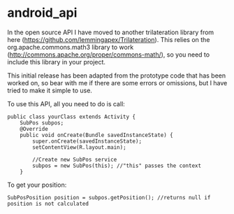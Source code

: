 # android_api
In the open source API I have moved to another trilateration library from here (https://github.com/lemmingapex/Trilateration). This relies on the org.apache.commons.math3 library to work (http://commons.apache.org/proper/commons-math/), so you need to include this library in your project.

This initial release has been adapted from the prototype code that has been worked on, so bear with me if there are some errors or omissions, but I have tried to make it simple to use.

To use this API, all you need to do is call:

    public class yourClass extends Activity {
        SubPos subpos;
        @Override
        public void onCreate(Bundle savedInstanceState) {
            super.onCreate(savedInstanceState);
            setContentView(R.layout.main);
    
            //Create new SubPos service
            subpos = new SubPos(this); //"this" passes the context
        }

To get your position:

    SubPosPosition position = subpos.getPosition(); //returns null if position is not calculated
